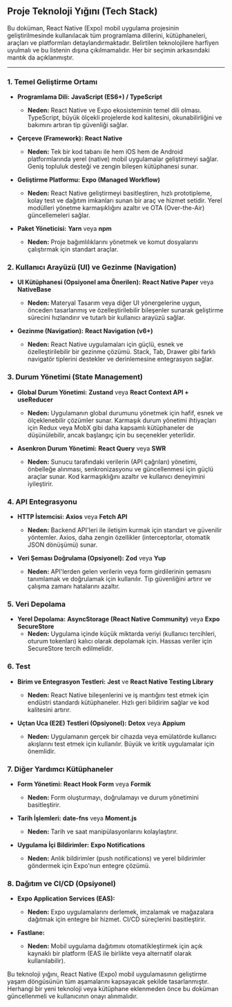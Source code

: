 ## Proje Teknoloji Yığını (Tech Stack)

Bu doküman, React Native (Expo) mobil uygulama projesinin geliştirilmesinde kullanılacak tüm programlama dillerini, kütüphaneleri, araçları ve platformları detaylandırmaktadır. Belirtilen teknolojilere harfiyen uyulmalı ve bu listenin dışına çıkılmamalıdır. Her bir seçimin arkasındaki mantık da açıklanmıştır.

---

### 1. Temel Geliştirme Ortamı

*   **Programlama Dili:** **JavaScript (ES6+) / TypeScript**
    *   **Neden:** React Native ve Expo ekosisteminin temel dili olması. TypeScript, büyük ölçekli projelerde kod kalitesini, okunabilirliğini ve bakımını artıran tip güvenliği sağlar.

*   **Çerçeve (Framework):** **React Native**
    *   **Neden:** Tek bir kod tabanı ile hem iOS hem de Android platformlarında yerel (native) mobil uygulamalar geliştirmeyi sağlar. Geniş topluluk desteği ve zengin bileşen kütüphanesi sunar.

*   **Geliştirme Platformu:** **Expo (Managed Workflow)**
    *   **Neden:** React Native geliştirmeyi basitleştiren, hızlı prototipleme, kolay test ve dağıtım imkanları sunan bir araç ve hizmet setidir. Yerel modülleri yönetme karmaşıklığını azaltır ve OTA (Over-the-Air) güncellemeleri sağlar.

*   **Paket Yöneticisi:** **Yarn** veya **npm**
    *   **Neden:** Proje bağımlılıklarını yönetmek ve komut dosyalarını çalıştırmak için standart araçlar.

### 2. Kullanıcı Arayüzü (UI) ve Gezinme (Navigation)

*   **UI Kütüphanesi (Opsiyonel ama Önerilen):** **React Native Paper** veya **NativeBase**
    *   **Neden:** Materyal Tasarım veya diğer UI yönergelerine uygun, önceden tasarlanmış ve özelleştirilebilir bileşenler sunarak geliştirme sürecini hızlandırır ve tutarlı bir kullanıcı arayüzü sağlar.

*   **Gezinme (Navigation):** **React Navigation (v6+)**
    *   **Neden:** React Native uygulamaları için güçlü, esnek ve özelleştirilebilir bir gezinme çözümü. Stack, Tab, Drawer gibi farklı navigatör tiplerini destekler ve derinlemesine entegrasyon sağlar.

### 3. Durum Yönetimi (State Management)

*   **Global Durum Yönetimi:** **Zustand** veya **React Context API + useReducer**
    *   **Neden:** Uygulamanın global durumunu yönetmek için hafif, esnek ve ölçeklenebilir çözümler sunar. Karmaşık durum yönetimi ihtiyaçları için Redux veya MobX gibi daha kapsamlı kütüphaneler de düşünülebilir, ancak başlangıç için bu seçenekler yeterlidir.

*   **Asenkron Durum Yönetimi:** **React Query** veya **SWR**
    *   **Neden:** Sunucu tarafındaki verilerin (API çağrıları) yönetimi, önbelleğe alınması, senkronizasyonu ve güncellenmesi için güçlü araçlar sunar. Kod karmaşıklığını azaltır ve kullanıcı deneyimini iyileştirir.

### 4. API Entegrasyonu

*   **HTTP İstemcisi:** **Axios** veya **Fetch API**
    *   **Neden:** Backend API'leri ile iletişim kurmak için standart ve güvenilir yöntemler. Axios, daha zengin özellikler (interceptorlar, otomatik JSON dönüşümü) sunar.

*   **Veri Şeması Doğrulama (Opsiyonel):** **Zod** veya **Yup**
    *   **Neden:** API'lerden gelen verilerin veya form girdilerinin şemasını tanımlamak ve doğrulamak için kullanılır. Tip güvenliğini artırır ve çalışma zamanı hatalarını azaltır.

### 5. Veri Depolama

*   **Yerel Depolama:** **AsyncStorage (React Native Community)** veya **Expo SecureStore**
    *   **Neden:** Uygulama içinde küçük miktarda veriyi (kullanıcı tercihleri, oturum tokenları) kalıcı olarak depolamak için. Hassas veriler için SecureStore tercih edilmelidir.

### 6. Test

*   **Birim ve Entegrasyon Testleri:** **Jest** ve **React Native Testing Library**
    *   **Neden:** React Native bileşenlerini ve iş mantığını test etmek için endüstri standardı kütüphaneler. Hızlı geri bildirim sağlar ve kod kalitesini artırır.

*   **Uçtan Uca (E2E) Testleri (Opsiyonel):** **Detox** veya **Appium**
    *   **Neden:** Uygulamanın gerçek bir cihazda veya emülatörde kullanıcı akışlarını test etmek için kullanılır. Büyük ve kritik uygulamalar için önemlidir.

### 7. Diğer Yardımcı Kütüphaneler

*   **Form Yönetimi:** **React Hook Form** veya **Formik**
    *   **Neden:** Form oluşturmayı, doğrulamayı ve durum yönetimini basitleştirir.

*   **Tarih İşlemleri:** **date-fns** veya **Moment.js**
    *   **Neden:** Tarih ve saat manipülasyonlarını kolaylaştırır.

*   **Uygulama İçi Bildirimler:** **Expo Notifications**
    *   **Neden:** Anlık bildirimler (push notifications) ve yerel bildirimler göndermek için Expo'nun entegre çözümü.

### 8. Dağıtım ve CI/CD (Opsiyonel)

*   **Expo Application Services (EAS):**
    *   **Neden:** Expo uygulamalarını derlemek, imzalamak ve mağazalara dağıtmak için entegre bir hizmet. CI/CD süreçlerini basitleştirir.

*   **Fastlane:**
    *   **Neden:** Mobil uygulama dağıtımını otomatikleştirmek için açık kaynaklı bir platform (EAS ile birlikte veya alternatif olarak kullanılabilir).

Bu teknoloji yığını, React Native (Expo) mobil uygulamasının geliştirme yaşam döngüsünün tüm aşamalarını kapsayacak şekilde tasarlanmıştır. Herhangi bir yeni teknoloji veya kütüphane eklenmeden önce bu doküman güncellenmeli ve kullanıcının onayı alınmalıdır.

